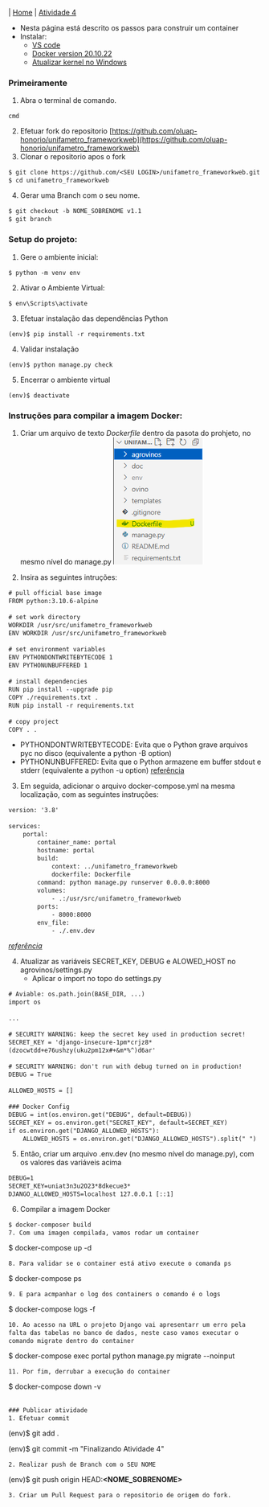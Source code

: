 |  [Home](/README.md)  |  [Atividade 4](/doc/atv4.md)

*  Nesta página está descrito os passos para construir um container
*  Instalar:
   *  [VS code](https://code.visualstudio.com/sha/download?build=stable&os=win32-x64-archive)
   *  [Docker version 20.10.22](https://docs.docker.com/desktop/install/windows-install/) 
   *  [Atualizar kernel no Windows](https://learn.microsoft.com/pt-br/windows/wsl/install-manual#step-4---download-the-linux-kernel-update-package)


### Primeiramente
1. Abra o terminal de comando.
```
cmd
```
2. Efetuar fork do repositorio [https://github.com/oluap-honorio/unifametro_frameworkweb](https://github.com/oluap-honorio/unifametro_frameworkweb)
3. Clonar o repositorio apos o fork
```
$ git clone https://github.com/<SEU LOGIN>/unifametro_frameworkweb.git
$ cd unifametro_frameworkweb
```
4. Gerar uma Branch com o seu nome.
```
$ git checkout -b NOME_SOBRENOME v1.1
$ git branch
```

### Setup do projeto:
1. Gere o ambiente inicial:
```
$ python -m venv env
```
2. Ativar o Ambiente Virtual:
```
$ env\Scripts\activate
```
3. Efetuar instalação das dependências Python
```
(env)$ pip install -r requirements.txt
```
4. Validar instalação
```
(env)$ python manage.py check
```
5. Encerrar o ambiente virtual
```
(env)$ deactivate
```

### Instruções para compilar a imagem Docker:
1. Criar um arquivo de texto *Dockerfile* dentro da pasota do prohjeto, no mesmo nível do manage.py
![Dockerfile](doc/df_local.png)

2. Insira as seguintes intruções:
```
# pull official base image
FROM python:3.10.6-alpine

# set work directory
WORKDIR /usr/src/unifametro_frameworkweb
ENV WORKDIR /usr/src/unifametro_frameworkweb

# set environment variables 
ENV PYTHONDONTWRITEBYTECODE 1 
ENV PYTHONUNBUFFERED 1 

# install dependencies 
RUN pip install --upgrade pip 
COPY ./requirements.txt . 
RUN pip install -r requirements.txt 

# copy project
COPY . .
```
   -  PYTHONDONTWRITEBYTECODE: Evita que o Python grave arquivos pyc no disco (equivalente a python -B option) 
   -  PYTHONUNBUFFERED: Evita que o Python armazene em buffer stdout e stderr (equivalente a python -u option)
[referência](https://mherman.org/presentations/dockercon-2018/#1)

3. Em seguida, adicionar o arquivo docker-compose.yml na mesma localização, com as seguintes instruções: 
```
version: '3.8'

services:
    portal:
        container_name: portal
        hostname: portal
        build:
            context: ../unifametro_frameworkweb
            dockerfile: Dockerfile
        command: python manage.py runserver 0.0.0.0:8000
        volumes:
            - .:/usr/src/unifametro_frameworkweb
        ports:
            - 8000:8000
        env_file:
            - ./.env.dev
```
[*referência*](https://docs.docker.com/compose/compose-file/)

4. Atualizar as variáveis SECRET_KEY, DEBUG e ALOWED_HOST no agrovinos/settings.py
   - Aplicar o import no topo do settings.py
```
# Aviable: os.path.join(BASE_DIR, ...)
import os

...

# SECURITY WARNING: keep the secret key used in production secret!
SECRET_KEY = 'django-insecure-1pm*crjz8*(dzocwtdd+e76ushzy(uku2pm12x#+&m*%^)d6ar'

# SECURITY WARNING: don't run with debug turned on in production!
DEBUG = True

ALLOWED_HOSTS = []

### Docker Config
DEBUG = int(os.environ.get("DEBUG", default=DEBUG))
SECRET_KEY = os.environ.get("SECRET_KEY", default=SECRET_KEY)
if os.environ.get("DJANGO_ALLOWED_HOSTS"):
    ALLOWED_HOSTS = os.environ.get("DJANGO_ALLOWED_HOSTS").split(" ")
```
5. Então, criar um arquivo .env.dev (no mesmo nível do manage.py), com os valores das variáveis acima
```
DEBUG=1
SECRET_KEY=uniat3n3u2O23*8dkecue3*
DJANGO_ALLOWED_HOSTS=localhost 127.0.0.1 [::1]
```
6. Compilar a imagem Docker 
```
$ docker-composer build
7. Com uma imagen compilada, vamos rodar um container
```
$ docker-compose up -d
```
8. Para validar se o container está ativo execute o comanda ps
```
$ docker-compose ps
```
9. E para acmpanhar o log dos containers o comando é o logs
```
$ docker-compose logs -f
```
10. Ao acesso na URL o projeto Django vai apresentarr um erro pela falta das tabelas no banco de dados, neste caso vamos executar o comando migrate dentro do container
```
$ docker-compose exec portal python manage.py migrate --noinput
```
11. Por fim, derrubar a execução do container
```
$ docker-compose down -v
```

### Publicar atividade
1. Efetuar commit 
```
(env)$ git add .

(env)$ git commit -m "Finalizando Atividade 4"
```
2. Realizar push de Branch com o SEU NOME
```
(env)$ git push origin HEAD:**<NOME_SOBRENOME>**
```
3. Criar um Pull Request para o repositorio de origem do fork.
